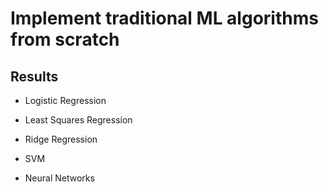 # Implement traditional ML algorithms from scratch

## Results

* Logistic Regression

* Least Squares Regression

* Ridge Regression

* SVM

* Neural Networks
